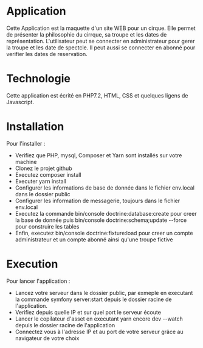 # Application
Cette Application est la maquette d'un site WEB pour un cirque.
Elle permet de présenter la philosophie du cirrque, sa troupe et les dates de représentation.
L'utilisateur peut se connecter en administrateur pour gerer la troupe et les date de spectcle. Il peut aussi se connecter en abonné pour verifier les dates de reservation.

# Technologie
Cette application est écrité en PHP7.2, HTML, CSS et quelques ligens de Javascript.

# Installation
Pour l'installer :
* Verifiez que PHP, mysql, Composer et Yarn sont installés sur votre machine  
* Clonez le projet github  
* Executez composer install  
* Executer yarn install
* Configurer les informations de base de donnée dans le fichier env.local dans le dossier public
* Configurer les information de messagerie, toujours dans le fichier env.local
* Executez la commande bin/console doctrine:database:create pour creer la base de donnée puis bin/console doctrine:schema;update --force pour construire les tables
* Enfin, executez bin/console doctrine:fixture:load pour creer un compte administrateur et un compte abonné ainsi qu'une troupe fictive

# Execution
Pour lancer l'application :
* Lancez votre serveur dans le dossier public, par exmeple en executant la commande symfony server:start depuis le dossier racine de l'application. 
* Verifiez depuis quelle IP et sur quel port le serveur écoute
* Lancer le copilateur d'asset en executant yarn encore dev --watch depuis le dossier racine de l'application
* Connectez vous à l'adresse IP et au port de votre serveur grâce au navigateur de votre choix
